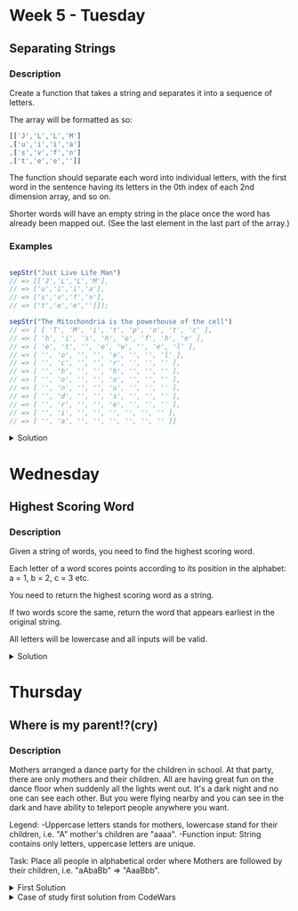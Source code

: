 #  Week 5 - Tuesday

## Separating Strings 

### Description 

Create a function that takes a string and separates it into a sequence of letters.

The array will be formatted as so:

```js
[['J','L','L','M']
,['u','i','i','a']
,['s','v','f','n']
,['t','e','e','']]
```

The function should separate each word into individual letters, with the first word in the sentence having its letters in the 0th index of each 2nd dimension array, and so on.

Shorter words will have an empty string in the place once the word has already been mapped out. (See the last element in the last part of the array.)

### Examples

```js

sepStr("Just Live Life Man")
// => [['J','L','L','M'],
// => ['u','i','i','a'],
// => ['s','v','f','n'],
// => ['t','e','e','']]);

sepStr("The Mitochondria is the powerhouse of the cell")
// => [ [ 'T', 'M', 'i', 't', 'p', 'o', 't', 'c' ],
// => [ 'h', 'i', 's', 'h', 'o', 'f', 'h', 'e' ],
// => [ 'e', 't', '', 'e', 'w', '', 'e', 'l' ],
// => [ '', 'o', '', '', 'e', '', '', 'l' ],
// => [ '', 'c', '', '', 'r', '', '', '' ],
// => [ '', 'h', '', '', 'h', '', '', '' ],
// => [ '', 'o', '', '', 'o', '', '', '' ],
// => [ '', 'n', '', '', 'u', '', '', '' ],
// => [ '', 'd', '', '', 's', '', '', '' ],
// => [ '', 'r', '', '', 'e', '', '', '' ],
// => [ '', 'i', '', '', '', '', '', '' ],
// => [ '', 'a', '', '', '', '', '', '' ]]

```

<details>
  <summary>Solution</summary>
  
  ```js
  
  function sepStr(str) {
str = str.split(' ');
let newArr = [];
//finding the longest word in the array 
let longestItem = str.reduce((acc, el) => { 
    if(el.length > acc) acc = el.length;
    return acc;
} ,0)
// making and pushing sub arrays
for(let i = 0; i < longestItem; i++){
    newArr.push(
        str.reduce((acc, el) => {
            el[i] ? acc.push(el[i]) : acc.push('');
            return acc;
        }, [])
    );
}

return newArr;

}
  
  ```
</details>

#  Wednesday
 
## Highest Scoring Word 

### Description 
  
Given a string of words, you need to find the highest scoring word.

Each letter of a word scores points according to its position in the alphabet: a = 1, b = 2, c = 3 etc.

You need to return the highest scoring word as a string.

If two words score the same, return the word that appears earliest in the original string.

All letters will be lowercase and all inputs will be valid.
  
<details>
  <summary>Solution</summary>
  
  ```js
  function high(x){
    let abc = '0abcdefghijklmnopqrstuvwxyz';
    let scores = x.split(' ').map((word) => (
        word.split('').reduce((acc, el) => acc += abc.indexOf(el), 0)
    ))
    return x.split(' ')[scores.findIndex((x, index) => x === Math.max(...scores))];
  }
  ```
  
</details>
  

#  Thursday
  
## Where is my parent!?(cry) 

### Description
  
Mothers arranged a dance party for the children in school. At that party, there are only mothers and their children. All are having great fun on the dance floor when suddenly all the lights went out. It's a dark night and no one can see each other. But you were flying nearby and you can see in the dark and have ability to teleport people anywhere you want.
  
Legend:
-Uppercase letters stands for mothers, lowercase stand for their children, i.e. "A" mother's children are "aaaa".
-Function input: String contains only letters, uppercase letters are unique.
  
Task:
Place all people in alphabetical order where Mothers are followed by their children, i.e. "aAbaBb" => "AaaBbb".
  
<details>
  <summary>First Solution</summary>
  
  ```js
  function findChildren(dancingBrigade) {
	let newStr = '';
	dancingBrigade.toLowerCase().split('').sort()
		.reduce((acc, el) => {
			if(acc.indexOf(el) < 0) {
				newStr += el.toUpperCase();	
				acc = el;
			}
			else {
				newStr += el;
				acc += el;
			};
			return acc;
	}, '')
		return newStr;
  }  
  ```
  
</details>
	
	
<details>
	<summary>Case of study first solution from CodeWars</summary>
	
```js

function findChildren(dancingBrigade) {
return [...dancingBrigade].sort((a, b) => a.localeCompare(b, 'en', {caseFirst: 'upper'})).join('');
}
```
	
</details>
  
  
